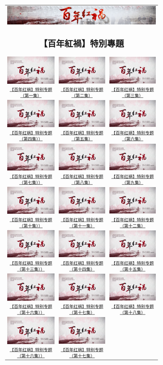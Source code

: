 
<table>
<tr>
	<td colspan=3>
		
<img src="https://github.com/koho1866/hi/blob/master/img/2018-03-05_1.jpg" width="875">
<div align="center"><h1>【百年紅禍】特別專題 </h1></div>


<tr>
  <td><a href="https://github.com/koho1866/hi/blob/master/bnhh/bnhh1s.mp4?raw=true"><img src="https://github.com/koho1866/hi/blob/master/img/bn.jpg" width="265"  border="0" alt=""></a></td>
   <td><a href="https://github.com/koho1866/hi/blob/master/bnhh/bnhh2s.mp4?raw=true"><img src="https://github.com/koho1866/hi/blob/master/img/bn.jpg" width="265"  border="0" alt=""></a></td>
  <td><a href="https://github.com/koho1866/hi/blob/master/bnhh/bnhh3s.mp4?raw=true"><img src="https://github.com/koho1866/hi/blob/master/img/bn.jpg" width="265"  border="0" alt=""></a></td>
 
  </tr>
  <tr><br>
	<td><center><a href="https://github.com/koho1866/hi/blob/master/bnhh/bnhh1s.mp4?raw=true">【百年红祸】特别专题（第一集）</a></center></td>
	<td><center><a href="https://github.com/koho1866/hi/blob/master/bnhh/bnhh2s.mp4?raw=true">【百年红祸】特别专题（第二集）</a></center></td>
	<td><center><a href="https://github.com/koho1866/hi/blob/master/bnhh/bnhh3s.mp4?raw=true">【百年红祸】特别专题（第三集）</a></center></td>
	</tr>
<tr>
  <td><a href="https://github.com/koho1866/hi/blob/master/bnhh/bnhh4s.mp4?raw=true"><img src="https://github.com/koho1866/hi/blob/master/img/bn.jpg" width="265"  border="0" alt=""></a></td>
   <td><a href="https://github.com/koho1866/hi/blob/master/bnhh/bnhh5s.mp4?raw=true"><img src="https://github.com/koho1866/hi/blob/master/img/bn.jpg" width="265"  border="0" alt=""></a></td>
  <td><a href="https://github.com/koho1866/hi/blob/master/bnhh/bnhh6s.mp4?raw=true"><img src="https://github.com/koho1866/hi/blob/master/img/bn.jpg" width="265"  border="0" alt=""></a></td>
 
  </tr>
  <tr><br>
	<td><center><a href="https://github.com/koho1866/hi/blob/master/bnhh/bnhh4s.mp4?raw=true">【百年红祸】特别专题（第四集））</a></center></td>
	<td><center><a href="https://github.com/koho1866/hi/blob/master/bnhh/bnhh5s.mp4?raw=true">【百年红祸】特别专题（第五集）</a></center></td>
	<td><center><a href="https://github.com/koho1866/hi/blob/master/bnhh/bnhh6s.mp4?raw=true">【百年红祸】特别专题（第六集）</a></center></td>
	</tr>
<tr>
  <td><a href="https://github.com/koho1866/hi/blob/master/bnhh/bnhh7s.mp4?raw=true"><img src="https://github.com/koho1866/hi/blob/master/img/bn.jpg" width="265"  border="0" alt=""></a></td>
   <td><a href="https://github.com/koho1866/hi/blob/master/bnhh/bnhh8s.mp4?raw=true"><img src="https://github.com/koho1866/hi/blob/master/img/bn.jpg" width="265"  border="0" alt=""></a></td>
  <td><a href="https://github.com/koho1866/hi/blob/master/bnhh/bnhh9s.mp4?raw=true"><img src="https://github.com/koho1866/hi/blob/master/img/bn.jpg" width="265"  border="0" alt=""></a></td>
 
  </tr>
  <tr><br>
	<td><center><a href="https://github.com/koho1866/hi/blob/master/bnhh/bnhh7s.mp4?raw=true">【百年红祸】特别专题（第七集））</a></center></td>
	<td><center><a href="https://github.com/koho1866/hi/blob/master/bnhh/bnhh8s.mp4?raw=true">【百年红祸】特别专题（第八集）</a></center></td>
	<td><center><a href="https://github.com/koho1866/hi/blob/master/bnhh/bnhh9s.mp4?raw=true">【百年红祸】特别专题（第九集）</a></center></td>
	</tr>
	<tr>
  <td><a href="https://github.com/koho1866/hi/blob/master/bnhh/bnhh10s.mp4?raw=true"><img src="https://github.com/koho1866/hi/blob/master/img/bn.jpg" width="265"  border="0" alt=""></a></td>
   <td><a href="https://github.com/koho1866/hi/blob/master/bnhh/bnhh11s.mp4?raw=true"><img src="https://github.com/koho1866/hi/blob/master/img/bn.jpg" width="265"  border="0" alt=""></a></td>
  <td><a href="https://github.com/koho1866/hi/blob/master/bnhh/bnhh12s.mp4?raw=true"><img src="https://github.com/koho1866/hi/blob/master/img/bn.jpg" width="265"  border="0" alt=""></a></td>
 
  </tr>
  <tr><br>
	<td><center><a href="https://github.com/koho1866/hi/blob/master/bnhh/bnhh10s.mp4?raw=true">【百年红祸】特别专题（第十集））</a></center></td>
	<td><center><a href="https://github.com/koho1866/hi/blob/master/bnhh/bnhh11s.mp4?raw=true">【百年红祸】特别专题（第十一集）</a></center></td>
	<td><center><a href="https://github.com/koho1866/hi/blob/master/bnhh/bnhh12s.mp4?raw=true">【百年红祸】特别专题（第十二集）</a></center></td>
	</tr>
	<td><a href="https://github.com/koho1866/hi/blob/master/bnhh/bnhh13s.mp4?raw=true"><img src="https://github.com/koho1866/hi/blob/master/img/bn.jpg" width="265"  border="0" alt=""></a></td>
   <td><a href="https://github.com/koho1866/hi/blob/master/bnhh/bnhh14s.mp4?raw=true"><img src="https://github.com/koho1866/hi/blob/master/img/bn.jpg" width="265"  border="0" alt=""></a></td>
  <td><a href="https://github.com/koho1866/hi/blob/master/bnhh/bnhh15s.mp4?raw=true"><img src="https://github.com/koho1866/hi/blob/master/img/bn.jpg" width="265"  border="0" alt=""></a></td>
 
  </tr>
  <tr><br>
	<td><center><a href="https://github.com/koho1866/hi/blob/master/bnhh/bnhh13s.mp4?raw=true">【百年红祸】特别专题（第十三集））</a></center></td>
	<td><center><a href="https://github.com/koho1866/hi/blob/master/bnhh/bnhh14s.mp4?raw=true">【百年红祸】特别专题（第十四集）</a></center></td>
	<td><center><a href="https://github.com/koho1866/hi/blob/master/bnhh/bnhh15s.mp4?raw=true">【百年红祸】特别专题（第十五集）</a></center></td>
	</tr>

<td><a href="https://github.com/koho1866/hi/blob/master/bnhh/bnhh16s.mp4?raw=true"><img src="https://github.com/koho1866/hi/blob/master/img/bn.jpg" width="265"  border="0" alt=""></a></td>
   <td><a href="https://github.com/koho1866/hi/blob/master/bnhh/bnhh17s.mp4?raw=true"><img src="https://github.com/koho1866/hi/blob/master/img/bn.jpg" width="265"  border="0" alt=""></a></td>
  <td><a href="https://github.com/koho1866/hi/blob/master/bnhh/bnhh18s.mp4?raw=true"><img src="https://github.com/koho1866/hi/blob/master/img/bn.jpg" width="265"  border="0" alt=""></a></td>
 
  </tr>
  <tr><br>
	<td><center><a href="https://github.com/koho1866/hi/blob/master/bnhh/bnhh16s.mp4?raw=true">【百年红祸】特别专题（第十六集））</a></center></td>
	<td><center><a href="https://github.com/koho1866/hi/blob/master/bnhh/bnhh17s.mp4?raw=true">【百年红祸】特别专题（第十七集）</a></center></td>
	<td><center><a href="https://github.com/koho1866/hi/blob/master/bnhh/bnhh18s.mp4?raw=true">【百年红祸】特别专题（第十八集）</a></center></td>
	</tr>
  <td><a href="https://github.com/koho1866/hi/blob/master/bnhh/bnhh19s.mp4?raw=true"><img src="https://github.com/koho1866/hi/blob/master/img/bn.jpg" width="265"  border="0" alt=""></a></td>
   <td><a href="https://github.com/koho1866/hi/blob/master/bnhh/bnhh20s.mp4?raw=true"><img src="https://github.com/koho1866/hi/blob/master/img/bn.jpg" width="265"  border="0" alt=""></a></td>
   
   </tr>
  <tr><br>
	<td><center><a href="https://github.com/koho1866/hi/blob/master/bnhh/bnhh19s.mp4?raw=true">【百年红祸】特别专题（第十六集））</a></center></td>
	<td><center><a href="https://github.com/koho1866/hi/blob/master/bnhh/bnhh20s.mp4?raw=true">【百年红祸】特别专题（第十七集）</a></center></td>

